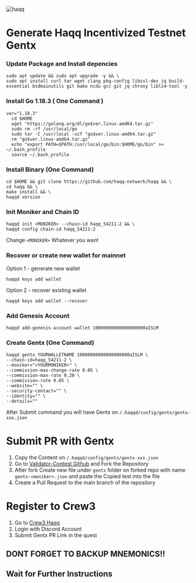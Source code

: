 ![haqq](https://user-images.githubusercontent.com/104348282/188024190-b43f56d0-2dc6-4e4a-be0e-a7e9f615f751.png)

# Generate Haqq Incentivized Testnet Gentx

### Update Package and Install depencies
```
sudo apt update && sudo apt upgrade -y && \
sudo apt install curl tar wget clang pkg-config libssl-dev jq build-essential bsdmainutils git make ncdu gcc git jq chrony liblz4-tool -y
```

### Install Go 1.18.3 ( One Command )
```
ver="1.18.3"
  cd $HOME
  wget "https://golang.org/dl/go$ver.linux-amd64.tar.gz"
  sudo rm -rf /usr/local/go
  sudo tar -C /usr/local -xzf "go$ver.linux-amd64.tar.gz"
  rm "go$ver.linux-amd64.tar.gz"
  echo "export PATH=$PATH:/usr/local/go/bin:$HOME/go/bin" >> ~/.bash_profile
  source ~/.bash_profile
  ```
### Install Binary (One Command)
```
cd $HOME && git clone https://github.com/haqq-network/haqq && \
cd haqq && \
make install && \
haqqd version
```

### Init Moniker and Chain ID
```
haqqd init <MONIKER> --chain-id haqq_54211-2 && \
haqqd config chain-id haqq_54211-2
```
Change `<MONIKER>` Whatever you want

### Recover or create new wallet for mainnet
Option 1 - generate new wallet
```
haqqd keys add wallet
```
Option 2 - recover existing wallet
```
haqqd keys add wallet --recover

```

### Add Genesis Account
```
haqqd add-genesis-account wallet 10000000000000000000aISLM
```

### Create Gentx (One Command)
```
haqqd gentx YOURWALLETNAME 10000000000000000000aISLM \
--chain-id=haqq_54211-2 \
--moniker="<YOURMONIKER>" \
--commission-max-change-rate 0.05 \
--commission-max-rate 0.20 \
--commission-rate 0.05 \
--website="" \
--security-contact="" \
--identity="" \
--details=""
```

After Submit command you will have Gentx on `/.haqqd/config/gentx/gentx-xxx.json`

# Submit PR with Gentx
1. Copy the Content on `/.haqqd/config/gentx/gentx-xxx.json`
2. Go to [Validator-Contest Github](https://github.com/haqq-network/validators-contest) and Fork the Repository
3. After fork Create new file under `gentx` folder on forked repo with name `gentx-<moniker>.json` and paste the Copied test into the file
4. Create a Pull Request to the main branch of the repository

# Register to Crew3
1. Go to [Crew3 Haqq](https://haqq-val-contest.crew3.xyz/)
2. Login with Discord Account
3. Submit Gentx PR Link in the quest

## DONT FORGET TO BACKUP MNEMONICS!!
## Wait for Further Instructions
